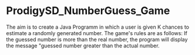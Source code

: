# ProdigySD_NumberGuess_Game
The aim is to create a Java Programm in which a user is given K chances to estimate a randomly generated number. The game's rules are as follows: If the guessed number is more than the real number, the program will display the message "guessed number greater than the actual number.
